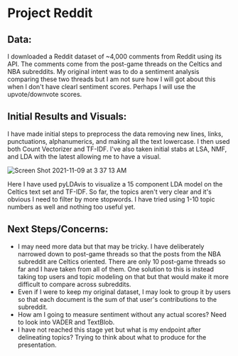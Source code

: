 # Project Reddit

## Data:
I downloaded a Reddit dataset of ~4,000 comments from Reddit using its API. The comments come from the post-game threads on the Celtics and NBA subreddits. My original intent was to do a sentiment analysis comparing these two threads but I am not sure how I will got about this when I don't have clearl sentiment scores. Perhaps I will use the upvote/downvote scores.  

## Initial Results and Visuals:
I have made initial steps to preprocess the data removing new lines, links, punctuations, alphanumerics, and making all the text lowercase. I then used both Count Vectorizer and TF-IDF. I've also taken initial stabs at LSA, NMF, and LDA with the latest allowing me to have a visual. 

![Screen Shot 2021-11-09 at 3 37 13 AM](https://user-images.githubusercontent.com/89528655/140890300-a6e5427a-611b-4386-9605-003cfe72d8ca.png)

Here I have used pyLDAvis to visualize a 15 component LDA model on the Celtics text set and TF-IDF. So far, the topics aren't very clear and it's obvious I need to filter by more stopwords. I have tried using 1-10 topic numbers as well and nothing too useful yet. 

## Next Steps/Concerns:
- I may need more data but that may be tricky. I have deliberately narrowed down to post-game threads so that the posts from the NBA subreddit are Celtics oriented. There are only 10 post-game threads so far and I have taken from all of them. One solution to this is instead taking top users and topic modeling on that but that would make it more difficult to compare across subreddits.
- Even if I were to keep my original dataset, I may look to group it by users so that each document is the sum of that user's contributions to the subreddit. 
- How am I going to measure sentiment without any actual scores? Need to look into VADER and TextBlob.
- I have not reached this stage yet but what is my endpoint after delineating topics? Trying to think about what to produce for the presentation.  
